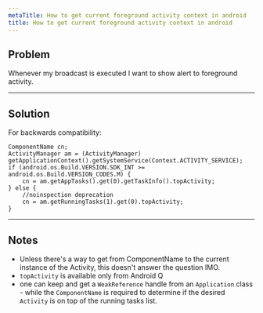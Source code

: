 ```yaml
---
metaTitle: How to get current foreground activity context in android
title: How to get current foreground activity context in android
---
```


## Problem

Whenever my broadcast is executed I want to show alert to foreground activity.



---

## Solution

For backwards compatibility:



```
ComponentName cn;
ActivityManager am = (ActivityManager) getApplicationContext().getSystemService(Context.ACTIVITY_SERVICE);
if (android.os.Build.VERSION.SDK_INT >= android.os.Build.VERSION_CODES.M) {
    cn = am.getAppTasks().get(0).getTaskInfo().topActivity;
} else {
    //noinspection deprecation
    cn = am.getRunningTasks(1).get(0).topActivity;
}

```


---

## Notes

- Unless there's a way to get from ComponentName to the current instance of the Activity, this doesn't answer the question IMO.
- `topActivity` is available only from Android Q
-  one can keep and get a `WeakReference` handle from an `Application` class - while the `ComponentName` is required to determine if the desired `Activity` is on top of the running tasks list.
